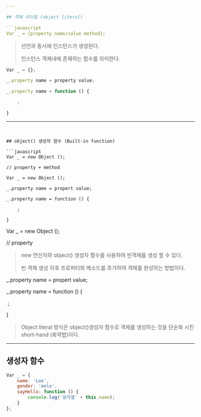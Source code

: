 ```yaml
---

## 객체 리터럴 (object literal)	 

```javascript
Var _ = {property name/value method};
```

> 선언과 동시에 인스턴스가 생성된다.
>
> 인스턴스 객체내에 존재하는 함수를 의미한다.

```javascript
Var _ = {};

_.property name = property value;

_.property name = function () {

	;

}
```



---
```


## object() 생성자 함수 (Built-in function)

```javascript
Var _ = new Object ();

// property + method 

Var _ = new Object ();

_.property name = propert value; 

_.property name = function () {

	;

}
```



Var _ = new Object ();

// property



> new 연산자와 object() 생성자 함수를 사용하여 빈객체를 생성 할 수 있다. 
>
> 빈 객체 생성 이후 프로퍼티와 메소드를 추가하여 객체를 완성하는 방법이다.

_.property name = propert value; 

_.property name = function () {

​	;

}

> Object literal 방식은 object()생성자 함수로 객체를 생성하는 것을 단순화 시킨 short-hand (축약법)이다. 

---

## 생성자 함수 

```javascript
Var _ = {
	name: 'Lee',
  	gender: 'mele',
	sayHello: function () {
    	console.log('문자열' + this.name);
  	}
};


```

